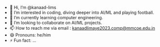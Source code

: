 - 👋 Hi, I’m @kanaad-lims
- 👀 I’m interested in coding, diving deeper into AI/ML and playing football.
- 🌱 I’m currently learning computer engineering.
- 💞️ I’m looking to collaborate on AI/ML projects.
- 📫 How to reach me via email : kanaadlimaye2023.comp@mmcoe.edu.in
- 😄 Pronouns: he/him
- ⚡ Fun fact: ...

<!---
kanaad-lims/kanaad-lims is a ✨ special ✨ repository because its `README.md` (this file) appears on your GitHub profile.
You can click the Preview link to take a look at your changes.
--->
